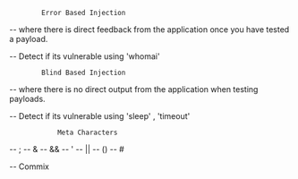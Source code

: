 			Error Based Injection
--  where there is direct feedback from the application once you have tested a payload.

-- Detect if its vulnerable using 'whomai'

			Blind Based Injection
-- where there is no direct output from the application when testing payloads.

-- Detect if its vulnerable using 'sleep' , 'timeout'

				Meta Characters
-- ;
-- &
-- && 
-- '
-- ||
-- ()
-- #

-- Commix